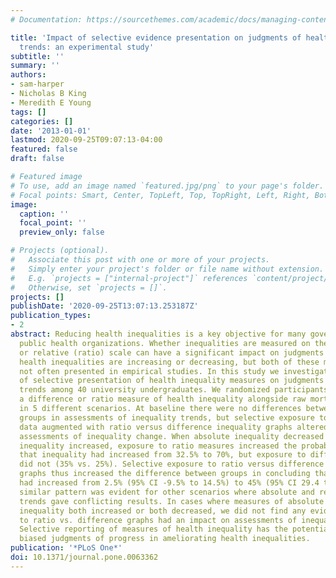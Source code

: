 ```yaml
---
# Documentation: https://sourcethemes.com/academic/docs/managing-content/

title: 'Impact of selective evidence presentation on judgments of health inequality
  trends: an experimental study'
subtitle: ''
summary: ''
authors:
- sam-harper
- Nicholas B King
- Meredith E Young
tags: []
categories: []
date: '2013-01-01'
lastmod: 2020-09-25T09:07:13-04:00
featured: false
draft: false

# Featured image
# To use, add an image named `featured.jpg/png` to your page's folder.
# Focal points: Smart, Center, TopLeft, Top, TopRight, Left, Right, BottomLeft, Bottom, BottomRight.
image:
  caption: ''
  focal_point: ''
  preview_only: false

# Projects (optional).
#   Associate this post with one or more of your projects.
#   Simply enter your project's folder or file name without extension.
#   E.g. `projects = ["internal-project"]` references `content/project/deep-learning/index.md`.
#   Otherwise, set `projects = []`.
projects: []
publishDate: '2020-09-25T13:07:13.253187Z'
publication_types:
- 2
abstract: Reducing health inequalities is a key objective for many governments and
  public health organizations. Whether inequalities are measured on the absolute (difference)
  or relative (ratio) scale can have a significant impact on judgments about whether
  health inequalities are increasing or decreasing, but both of these measures are
  not often presented in empirical studies. In this study we investigated the impact
  of selective presentation of health inequality measures on judgments of health inequality
  trends among 40 university undergraduates. We randomized participants to see either
  a difference or ratio measure of health inequality alongside raw mortality rates
  in 5 different scenarios. At baseline there were no differences between treatment
  groups in assessments of inequality trends, but selective exposure to the same raw
  data augmented with ratio versus difference inequality graphs altered participants'
  assessments of inequality change. When absolute inequality decreased and relative
  inequality increased, exposure to ratio measures increased the probability of concluding
  that inequality had increased from 32.5% to 70%, but exposure to difference measures
  did not (35% vs. 25%). Selective exposure to ratio versus difference inequality
  graphs thus increased the difference between groups in concluding that inequality
  had increased from 2.5% (95% CI -9.5% to 14.5%) to 45% (95% CI 29.4 to 60.6). A
  similar pattern was evident for other scenarios where absolute and relative inequality
  trends gave conflicting results. In cases where measures of absolute and relative
  inequality both increased or both decreased, we did not find any evidence that assignment
  to ratio vs. difference graphs had an impact on assessments of inequality change.
  Selective reporting of measures of health inequality has the potential to create
  biased judgments of progress in ameliorating health inequalities.
publication: '*PLoS One*'
doi: 10.1371/journal.pone.0063362
---
```


